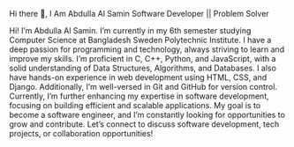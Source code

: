 Hi there 👋, I Am Abdulla Al Samin
Software Developer || Problem Solver

Hi! I’m Abdulla Al Samin. I’m currently in my 6th semester studying Computer Science at Bangladesh Sweden Polytechnic Institute. I have a deep passion for programming and technology, always striving to learn and improve my skills.
I’m proficient in C, C++, Python, and JavaScript, with a solid understanding of Data Structures, Algorithms, and Databases. I also have hands-on experience in web development using HTML, CSS, and Django. Additionally, I’m well-versed in Git and GitHub for version control. Currently, I’m further enhancing my expertise in software development, focusing on building efficient and scalable applications.
My goal is to become a software engineer, and I’m constantly looking for opportunities to grow and contribute. Let’s connect to discuss software development, tech projects, or collaboration opportunities!



